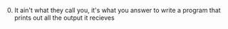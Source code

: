0. It ain't what they call you, it's what you answer to
write a program that prints out all the output it recieves
